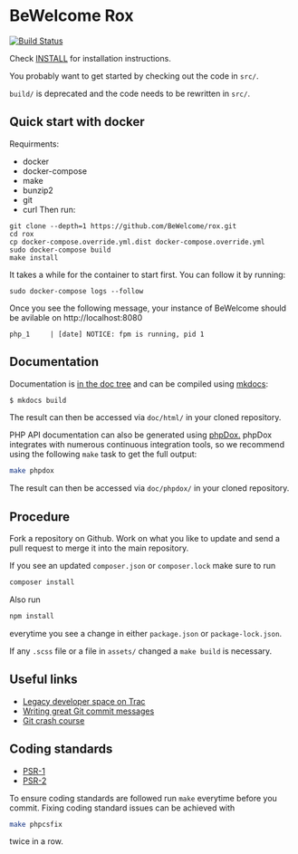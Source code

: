 # BeWelcome Rox

[![Build Status](https://travis-ci.org/BeWelcome/rox.svg?branch=bootstrap4)](https://travis-ci.org/BeWelcome/rox)

Check [INSTALL](INSTALL.md) for installation instructions.

You probably want to get started by checking out the code in `src/`.

`build/` is deprecated and the code needs to be rewritten in `src/`.

## Quick start with docker
Requirments:
* docker
* docker-compose
* make
* bunzip2
* git
* curl
Then run:
```
git clone --depth=1 https://github.com/BeWelcome/rox.git
cd rox
cp docker-compose.override.yml.dist docker-compose.override.yml
sudo docker-compose build
make install
```
It takes a while for the container to start first. You can follow it by running:
```
sudo docker-compose logs --follow
```
Once you see the following message, your instance of BeWelcome should be avilable on http://localhost:8080
```
php_1     | [date] NOTICE: fpm is running, pid 1
```
## Documentation

Documentation is [in the doc tree](doc/book/) and can be compiled using
[mkdocs](http://www.mkdocs.org):

```bash
$ mkdocs build
```

The result can then be accessed via `doc/html/` in your cloned repository.

PHP API documentation can also be generated using
[phpDox.](https://github.com/theseer/phpdox) phpDox integrates with numerous
continuous integration tools, so we recommend using the following `make` task to
get the full output:

```bash
make phpdox
```

The result can then be accessed via `doc/phpdox/` in your cloned repository.

## Procedure

Fork a repository on Github. Work on what you like to update and send a pull request to merge it into the main repository.

If you see an updated ```composer.json``` or ```composer.lock``` make sure to run 

```bash
composer install
```

Also run 

```bash
npm install
```
 
everytime you see a change in either ```package.json``` or ```package-lock.json```.

If any ```.scss``` file or a file in ```assets/``` changed a ```make build``` is necessary.
 
## Useful links
* [Legacy developer space on Trac](http://trac.bewelcome.org/)
* [Writing great Git commit messages](http://chris.beams.io/posts/git-commit/)
* [Git crash course](http://git.or.cz/course/svn.html)


## Coding standards
* [PSR-1](http://www.php-fig.org/psr/psr-1/)
* [PSR-2](http://www.php-fig.org/psr/psr-2/)

To ensure coding standards are followed run ```make``` everytime before you commit. Fixing coding standard issues can be achieved with

```bash
make phpcsfix
```

twice in a row.
